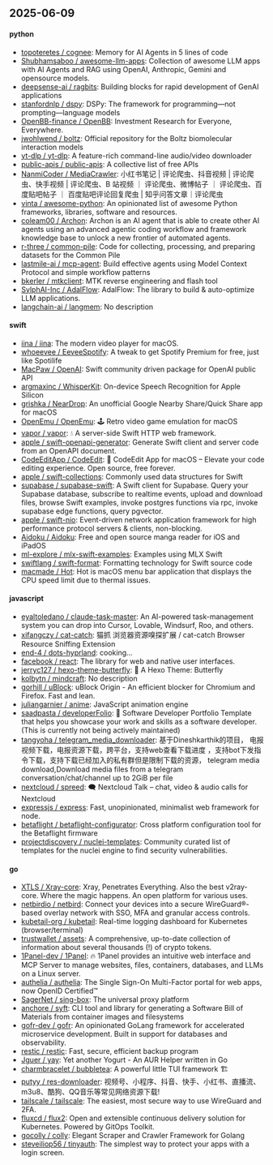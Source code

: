 ## 2025-06-09

#### python
* [topoteretes / cognee](https://github.com/topoteretes/cognee): Memory for AI Agents in 5 lines of code
* [Shubhamsaboo / awesome-llm-apps](https://github.com/Shubhamsaboo/awesome-llm-apps): Collection of awesome LLM apps with AI Agents and RAG using OpenAI, Anthropic, Gemini and opensource models.
* [deepsense-ai / ragbits](https://github.com/deepsense-ai/ragbits): Building blocks for rapid development of GenAI applications
* [stanfordnlp / dspy](https://github.com/stanfordnlp/dspy): DSPy: The framework for programming—not prompting—language models
* [OpenBB-finance / OpenBB](https://github.com/OpenBB-finance/OpenBB): Investment Research for Everyone, Everywhere.
* [jwohlwend / boltz](https://github.com/jwohlwend/boltz): Official repository for the Boltz biomolecular interaction models
* [yt-dlp / yt-dlp](https://github.com/yt-dlp/yt-dlp): A feature-rich command-line audio/video downloader
* [public-apis / public-apis](https://github.com/public-apis/public-apis): A collective list of free APIs
* [NanmiCoder / MediaCrawler](https://github.com/NanmiCoder/MediaCrawler): 小红书笔记 | 评论爬虫、抖音视频 | 评论爬虫、快手视频 | 评论爬虫、B 站视频 ｜ 评论爬虫、微博帖子 ｜ 评论爬虫、百度贴吧帖子 ｜ 百度贴吧评论回复爬虫 | 知乎问答文章｜评论爬虫
* [vinta / awesome-python](https://github.com/vinta/awesome-python): An opinionated list of awesome Python frameworks, libraries, software and resources.
* [coleam00 / Archon](https://github.com/coleam00/Archon): Archon is an AI agent that is able to create other AI agents using an advanced agentic coding workflow and framework knowledge base to unlock a new frontier of automated agents.
* [r-three / common-pile](https://github.com/r-three/common-pile): Code for collecting, processing, and preparing datasets for the Common Pile
* [lastmile-ai / mcp-agent](https://github.com/lastmile-ai/mcp-agent): Build effective agents using Model Context Protocol and simple workflow patterns
* [bkerler / mtkclient](https://github.com/bkerler/mtkclient): MTK reverse engineering and flash tool
* [SylphAI-Inc / AdalFlow](https://github.com/SylphAI-Inc/AdalFlow): AdalFlow: The library to build & auto-optimize LLM applications.
* [langchain-ai / langmem](https://github.com/langchain-ai/langmem): No description

#### swift
* [iina / iina](https://github.com/iina/iina): The modern video player for macOS.
* [whoeevee / EeveeSpotify](https://github.com/whoeevee/EeveeSpotify): A tweak to get Spotify Premium for free, just like Spotilife
* [MacPaw / OpenAI](https://github.com/MacPaw/OpenAI): Swift community driven package for OpenAI public API
* [argmaxinc / WhisperKit](https://github.com/argmaxinc/WhisperKit): On-device Speech Recognition for Apple Silicon
* [grishka / NearDrop](https://github.com/grishka/NearDrop): An unofficial Google Nearby Share/Quick Share app for macOS
* [OpenEmu / OpenEmu](https://github.com/OpenEmu/OpenEmu): 🕹 Retro video game emulation for macOS
* [vapor / vapor](https://github.com/vapor/vapor): 💧 A server-side Swift HTTP web framework.
* [apple / swift-openapi-generator](https://github.com/apple/swift-openapi-generator): Generate Swift client and server code from an OpenAPI document.
* [CodeEditApp / CodeEdit](https://github.com/CodeEditApp/CodeEdit): 📝 CodeEdit App for macOS – Elevate your code editing experience. Open source, free forever.
* [apple / swift-collections](https://github.com/apple/swift-collections): Commonly used data structures for Swift
* [supabase / supabase-swift](https://github.com/supabase/supabase-swift): A Swift client for Supabase. Query your Supabase database, subscribe to realtime events, upload and download files, browse Swift examples, invoke postgres functions via rpc, invoke supabase edge functions, query pgvector.
* [apple / swift-nio](https://github.com/apple/swift-nio): Event-driven network application framework for high performance protocol servers & clients, non-blocking.
* [Aidoku / Aidoku](https://github.com/Aidoku/Aidoku): Free and open source manga reader for iOS and iPadOS
* [ml-explore / mlx-swift-examples](https://github.com/ml-explore/mlx-swift-examples): Examples using MLX Swift
* [swiftlang / swift-format](https://github.com/swiftlang/swift-format): Formatting technology for Swift source code
* [macmade / Hot](https://github.com/macmade/Hot): Hot is macOS menu bar application that displays the CPU speed limit due to thermal issues.

#### javascript
* [eyaltoledano / claude-task-master](https://github.com/eyaltoledano/claude-task-master): An AI-powered task-management system you can drop into Cursor, Lovable, Windsurf, Roo, and others.
* [xifangczy / cat-catch](https://github.com/xifangczy/cat-catch): 猫抓 浏览器资源嗅探扩展 / cat-catch Browser Resource Sniffing Extension
* [end-4 / dots-hyprland](https://github.com/end-4/dots-hyprland): cooking...
* [facebook / react](https://github.com/facebook/react): The library for web and native user interfaces.
* [jerryc127 / hexo-theme-butterfly](https://github.com/jerryc127/hexo-theme-butterfly): 🦋 A Hexo Theme: Butterfly
* [kolbytn / mindcraft](https://github.com/kolbytn/mindcraft): No description
* [gorhill / uBlock](https://github.com/gorhill/uBlock): uBlock Origin - An efficient blocker for Chromium and Firefox. Fast and lean.
* [juliangarnier / anime](https://github.com/juliangarnier/anime): JavaScript animation engine
* [saadpasta / developerFolio](https://github.com/saadpasta/developerFolio): 🚀 Software Developer Portfolio Template that helps you showcase your work and skills as a software developer. (This is currently not being actively maintained)
* [tangyoha / telegram_media_downloader](https://github.com/tangyoha/telegram_media_downloader): 基于Dineshkarthik的项目， 电报视频下载，电报资源下载，跨平台，支持web查看下载进度 ，支持bot下发指令下载，支持下载已经加入的私有群但是限制下载的资源， telegram media download,Download media files from a telegram conversation/chat/channel up to 2GiB per file
* [nextcloud / spreed](https://github.com/nextcloud/spreed): 🗨️ Nextcloud Talk – chat, video & audio calls for Nextcloud
* [expressjs / express](https://github.com/expressjs/express): Fast, unopinionated, minimalist web framework for node.
* [betaflight / betaflight-configurator](https://github.com/betaflight/betaflight-configurator): Cross platform configuration tool for the Betaflight firmware
* [projectdiscovery / nuclei-templates](https://github.com/projectdiscovery/nuclei-templates): Community curated list of templates for the nuclei engine to find security vulnerabilities.

#### go
* [XTLS / Xray-core](https://github.com/XTLS/Xray-core): Xray, Penetrates Everything. Also the best v2ray-core. Where the magic happens. An open platform for various uses.
* [netbirdio / netbird](https://github.com/netbirdio/netbird): Connect your devices into a secure WireGuard®-based overlay network with SSO, MFA and granular access controls.
* [kubetail-org / kubetail](https://github.com/kubetail-org/kubetail): Real-time logging dashboard for Kubernetes (browser/terminal)
* [trustwallet / assets](https://github.com/trustwallet/assets): A comprehensive, up-to-date collection of information about several thousands (!) of crypto tokens.
* [1Panel-dev / 1Panel](https://github.com/1Panel-dev/1Panel): 🔥 1Panel provides an intuitive web interface and MCP Server to manage websites, files, containers, databases, and LLMs on a Linux server.
* [authelia / authelia](https://github.com/authelia/authelia): The Single Sign-On Multi-Factor portal for web apps, now OpenID Certified™
* [SagerNet / sing-box](https://github.com/SagerNet/sing-box): The universal proxy platform
* [anchore / syft](https://github.com/anchore/syft): CLI tool and library for generating a Software Bill of Materials from container images and filesystems
* [gofr-dev / gofr](https://github.com/gofr-dev/gofr): An opinionated GoLang framework for accelerated microservice development. Built in support for databases and observability.
* [restic / restic](https://github.com/restic/restic): Fast, secure, efficient backup program
* [Jguer / yay](https://github.com/Jguer/yay): Yet another Yogurt - An AUR Helper written in Go
* [charmbracelet / bubbletea](https://github.com/charmbracelet/bubbletea): A powerful little TUI framework 🏗
* [putyy / res-downloader](https://github.com/putyy/res-downloader): 视频号、小程序、抖音、快手、小红书、直播流、m3u8、酷狗、QQ音乐等常见网络资源下载!
* [tailscale / tailscale](https://github.com/tailscale/tailscale): The easiest, most secure way to use WireGuard and 2FA.
* [fluxcd / flux2](https://github.com/fluxcd/flux2): Open and extensible continuous delivery solution for Kubernetes. Powered by GitOps Toolkit.
* [gocolly / colly](https://github.com/gocolly/colly): Elegant Scraper and Crawler Framework for Golang
* [steveiliop56 / tinyauth](https://github.com/steveiliop56/tinyauth): The simplest way to protect your apps with a login screen.
